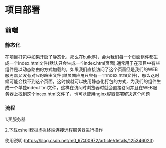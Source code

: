 # 项目部署



## 前端

### 静态化

在项目打包中如果开启了静态化，那么在build时，会为我们每一个页面组件都生成一个index.html文件(默认只会生成一个index.html页面),通常用于在项目中有些组件是以动态路由的方式加载的，如果我们直接访问了这个页面但是我们的WEB服务器又没有对应的路由文件(单页面应用只会有一个index.html文件)，那么这时候可能会找不到这个页面，这时候就可以使用静态化打包的方式，为我们的组件生成一个单独index.html文件，这样在访问时浏览器时就会直接访问并且在WEB服务器上找到这个index.html文件了，也可以使用nginx容器部署解决这个问题

###  流程

1.买服务器

2.下载xshell模拟虚拟终端连接远程服务器进行操作

使用说明:(https://blog.csdn.net/m0_67400972/article/details/125346023)

